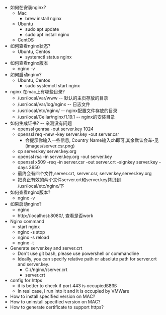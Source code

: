 
* 如何在安装nginx?
  * Mac
    * brew install nginx
  * Ubuntu
    * sudo apt update
    * sudo apt install nginx
  * CentOS
* 如何查看nginx状态?
  * Ubuntu, Centos
    * systemctl status nginx
* 如何查看nginx版本
  * nginx -v
* 如何启动nginx?
  * Ubuntu, Centos
    * sudo systemctl start nginx
* nginx 在mac上有哪些目录?
  * /usr/local/var/www -- 默认的主页存放的目录
  * /usr/local/var/log/nginx -- 日志文件
  * /usr/local/etc/nginx/ -- nginx配置文件存放的目录
  * /usr/local/Cellar/nginx/1.19.1 -- nginx的安装目录
* 如何生成证书? -- 亲测没有问题
  * openssl genrsa -out server.key 1024
  * openssl req -new -key server.key -out server.csr
    * 会提示你输入一些信息, Country Name输入ch即可,其余默认会车-见(images/server.csr.png)
  * cp server.key server.key.org
  * openssl rsa -in server.key.org -out server.key
  * openssl x509 -req -in server.csr -out server.crt -signkey server.key -days 3650
  * 最终会有四个文件,server.crt, server.csr, server.key,server.key.org
  * 把真正有效的两个文件server.crt和server.key拷贝到 /usr/local/etc/nginx/下
* 如何查看nginx版本?
  * nginx -v
* 如果启动nginx?
  * nginx
  * http://localhost:8080/, 查看是否work
* Nginx command
  * start nginx
  * nginx -s stop
  * nginx -s reload
  * nginx -t
* Generate server.key and server.crt
    * Don't use git bash, please use powershell or commandline
    * Ideally, you can specify relative path or absolute path for server.crt and server.key.
        * C://nginx//server.crt
        * server.crt
* config for https
  * it is better to check if port 443 is occupiedßßßß
  * In real case, i run into it and it is occupied by VMWare
* How to install specified version on MAC?
* How to uninstall specified version on MAC?
* How to generate certificate to support https?